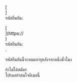 [<br host>]<br action>รหัสยืนยัน:<br code>

[<br host>](https://<br host>)<br action>รหัสยืนยัน:<br code>.

รหัสยืนยันนี้จะหมดอายุหลังจากหนึ่งชั่วโมง

ถ้าไม่ได้สมัคร<br action>โปรดอย่าสนใจอีเมลนี้